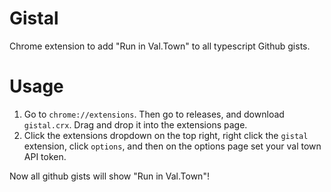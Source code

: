 # Gistal

Chrome extension to add "Run in Val.Town" to all typescript Github gists.

# Usage
1) Go to `chrome://extensions`. Then go to releases, and download `gistal.crx`. Drag and drop it into the extensions page.
2) Click the extensions dropdown on the top right, right click the `gistal` extension, click `options`, and then on the options page set your val town API token.

Now all github gists will show "Run in Val.Town"!

